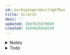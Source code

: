 ```yaml
---
id: pxr8up1egwrqkuilngkf6as
title: Scratch
desc: ''
updated: 1697635079669
created: 1694020260294
---
```


<!-- start of 'notes' section -->
<details>
    <summary>Notes</summary>

#
...

---
</details>
<!-- end of 'notes' section -->



<!-- start of 'todo' section -->
<details>
    <summary>Todo</summary>

#


---
</details>
<!-- end of 'todo' section -->